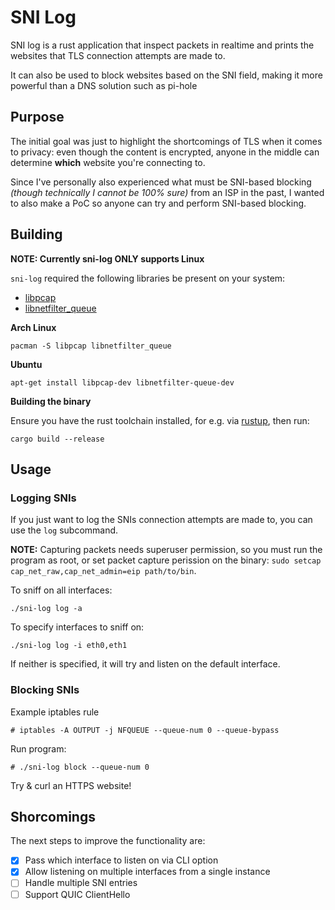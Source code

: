 # SNI Log

SNI log is a rust application that inspect packets in realtime and prints the websites that TLS connection attempts are made to. 

It can also be used to block websites based on the SNI field, making it more powerful than a DNS solution such as pi-hole

## Purpose

The initial goal was just to highlight the shortcomings of TLS when it comes to privacy: even though the content is encrypted, anyone in the middle can determine **which** website you're connecting to.

Since I've personally also experienced what must be SNI-based blocking *(though technically I cannot be 100% sure)* from an ISP in the past, I wanted to also make a PoC so anyone can try and perform SNI-based blocking.

## Building

**NOTE: Currently sni-log ONLY supports Linux**

`sni-log` required the following libraries be present on your system: 

* [libpcap](https://github.com/the-tcpdump-group/libpcap)
* [libnetfilter_queue](https://netfilter.org/projects/libnetfilter_queue/)

**Arch Linux**

```
pacman -S libpcap libnetfilter_queue
```

**Ubuntu**

```
apt-get install libpcap-dev libnetfilter-queue-dev
```

**Building the binary**

Ensure you have the rust toolchain installed, for e.g. via [rustup](https://rustup.rs/), then run:

```
cargo build --release
```

## Usage

### Logging SNIs

If you just want to log the SNIs connection attempts are made to, you can use the `log` subcommand. 

**NOTE:** Capturing packets needs superuser permission, so you must run the program as root, or set packet capture perission on the binary: `sudo setcap cap_net_raw,cap_net_admin=eip path/to/bin`.

To sniff on all interfaces:

```
./sni-log log -a
```

To specify interfaces to sniff on:

```
./sni-log log -i eth0,eth1
```

If neither is specified, it will try and listen on the default interface.

### Blocking SNIs

Example iptables rule

```
# iptables -A OUTPUT -j NFQUEUE --queue-num 0 --queue-bypass
```

Run program:

```
# ./sni-log block --queue-num 0
```

Try & curl an HTTPS website!

## Shorcomings

The next steps to improve the functionality are:

- [X] Pass which interface to listen on via CLI option
- [X] Allow listening on multiple interfaces from a single instance
- [ ] Handle multiple SNI entries
- [ ] Support QUIC ClientHello
